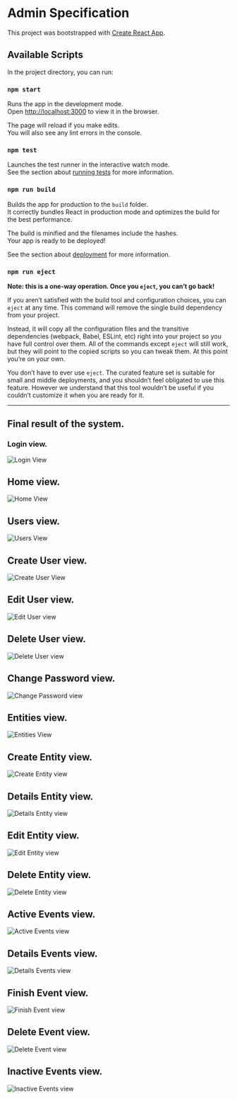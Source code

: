 # Admin Specification

This project was bootstrapped with [Create React App](https://github.com/facebook/create-react-app).

## Available Scripts

In the project directory, you can run:

### `npm start`

Runs the app in the development mode.\
Open [http://localhost:3000](http://localhost:3000) to view it in the browser.

The page will reload if you make edits.\
You will also see any lint errors in the console.

### `npm test`

Launches the test runner in the interactive watch mode.\
See the section about [running tests](https://facebook.github.io/create-react-app/docs/running-tests) for more information.

### `npm run build`

Builds the app for production to the `build` folder.\
It correctly bundles React in production mode and optimizes the build for the best performance.

The build is minified and the filenames include the hashes.\
Your app is ready to be deployed!

See the section about [deployment](https://facebook.github.io/create-react-app/docs/deployment) for more information.

### `npm run eject`

**Note: this is a one-way operation. Once you `eject`, you can’t go back!**

If you aren’t satisfied with the build tool and configuration choices, you can `eject` at any time. This command will remove the single build dependency from your project.

Instead, it will copy all the configuration files and the transitive dependencies (webpack, Babel, ESLint, etc) right into your project so you have full control over them. All of the commands except `eject` will still work, but they will point to the copied scripts so you can tweak them. At this point you’re on your own.

You don’t have to ever use `eject`. The curated feature set is suitable for small and middle deployments, and you shouldn’t feel obligated to use this feature. However we understand that this tool wouldn’t be useful if you couldn’t customize it when you are ready for it.

***

## Final result of the system.

### Login view.

![Login View](/admin/ReadmePictures/login.png 'Login View')

## Home view.

![Home View](/admin/ReadmePictures/home.png 'Home View')

## Users view.

![Users View](/admin/ReadmePictures/users.png 'Users View')

## Create User view.

![Create User View](/admin/ReadmePictures/create_user.png 'Create User view')

## Edit User view.

![Edit User view](/admin/ReadmePictures/edit_user.png 'Edit User view')

## Delete User view.

![Delete User view](/admin/ReadmePictures/delete_user.png 'Delete User view')

## Change Password view.

![Change Password view](/admin/ReadmePictures/password_user.png 'Change Password view')

## Entities view.

![Entities View](/admin/ReadmePictures/entities.png 'Entities view')

## Create Entity view.

![Create Entity view](/admin/ReadmePictures/create_entity.png 'Create Entity view')

## Details Entity view.

![Details Entity view](/admin/ReadmePictures/details_entity.png 'Details Entity View')

## Edit Entity view.

![Edit Entity view](/admin/ReadmePictures/edit_entity.png 'Edit Entity view')

## Delete Entity view.

![Delete Entity view](/admin/ReadmePictures/delete_entity.png 'Delete Entity view')

## Active Events view.

![Active Events view](/admin/ReadmePictures/active_events.png 'Active Events view.')

## Details Events view.

![Details Events view](/admin/ReadmePictures/details_event.png 'Details Events view')

## Finish Event view.

![Finish Event view](/admin/ReadmePictures/finish_event.png 'Finish Event view')

## Delete Event view.

![Delete Event view](/admin/ReadmePictures/delete_event.png 'Delete Event view')

## Inactive Events view.

![Inactive Events view](/admin/ReadmePictures/inactive_events.png 'Inactive Events view')